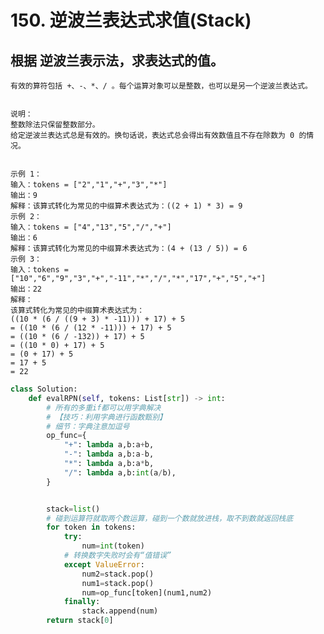 # 150. 逆波兰表达式求值(Stack)
## 根据 逆波兰表示法，求表达式的值。

    有效的算符包括 +、-、*、/ 。每个运算对象可以是整数，也可以是另一个逆波兰表达式。


    说明：
    整数除法只保留整数部分。
    给定逆波兰表达式总是有效的。换句话说，表达式总会得出有效数值且不存在除数为 0 的情况。
     

    示例 1：
    输入：tokens = ["2","1","+","3","*"]
    输出：9
    解释：该算式转化为常见的中缀算术表达式为：((2 + 1) * 3) = 9
    示例 2：
    输入：tokens = ["4","13","5","/","+"]
    输出：6
    解释：该算式转化为常见的中缀算术表达式为：(4 + (13 / 5)) = 6
    示例 3：
    输入：tokens = ["10","6","9","3","+","-11","*","/","*","17","+","5","+"]
    输出：22
    解释：
    该算式转化为常见的中缀算术表达式为：
    ((10 * (6 / ((9 + 3) * -11))) + 17) + 5
    = ((10 * (6 / (12 * -11))) + 17) + 5
    = ((10 * (6 / -132)) + 17) + 5
    = ((10 * 0) + 17) + 5
    = (0 + 17) + 5
    = 17 + 5
    = 22

```python
class Solution:
    def evalRPN(self, tokens: List[str]) -> int:
        # 所有的多重if都可以用字典解决
        # 【技巧：利用字典进行函数甄别】
        # 细节：字典注意加逗号
        op_func={
            "+": lambda a,b:a+b,
            "-": lambda a,b:a-b,
            "*": lambda a,b:a*b,
            "/": lambda a,b:int(a/b),
        }


        stack=list()
        # 碰到运算符就取两个数运算，碰到一个数就放进栈，取不到数就返回栈底
        for token in tokens:
            try:
                num=int(token)
            # 转换数字失败时会有“值错误”
            except ValueError:
                num2=stack.pop()
                num1=stack.pop()
                num=op_func[token](num1,num2)
            finally:
                stack.append(num)
        return stack[0]
```
